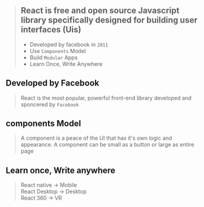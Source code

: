 >## React is free and <b>open source</b> Javascript <b>library specifically</b> designed for building user interfaces (Uis)       
>- Developed by facebook in `2011`
>- Use `Components` Model
>- Build `Modular` Apps
>- Learn Once, Write Anywhere

Developed by Facebook
---
>React is the most popular, powerful front-end library developed and sponcered by `Facebook`

components Model
---
>A component is a peace of the UI that has it's own logic and appearance. A component can be small as a button or large as entire page

Learn once, Write anywhere
---
>React native -> Mobile<br>
>React Desktop -> Desktop<br>
>React 360 -> VR

